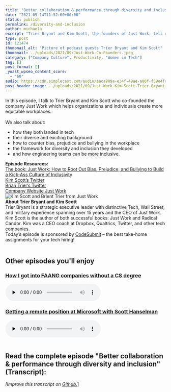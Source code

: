 ```yaml
---
title: "Better collaboration & performance through diversity and inclusion"
date: "2021-09-14T11:52:00+00:00"
status: publish
permalink: /diversity-and-inclusion
author: michaela
excerpt: "Trier Bryant and Kim Scott, the founders of Just Work, tell us how we can create more equitable workplaces."
type: post
id: 121474
thumbnail_alt: "Picture of podcast guests Trier Bryant and Kim Scott"
thumbnail: ../uploads/2021/09/Just-Work-Co-Founders.jpeg
category: ["Company Culture", Productivity, "Women in Tech"]
tag: []
post_format: []
_yoast_wpseo_content_score:
  - "60"
audio: https://cdn.simplecast.com/audio/aaca909a-e34f-49ae-a86f-f59e4fa807f0/episodes/c36a32bc-7e5b-4bec-8c16-9f874e199b47/audio/a40f5daa-dc97-48bb-849a-7fbd79fd7e2e/default_tc.mp3
post_header_image: ../uploads/2021/09/Just-Work-Kim-Scott-Trier-Bryant-Bg-2.jpg
---
```


<div class="episode-about">
      In this episode, I talk to Trier Bryant and Kim Scott who co-founded the company Just Work which helps organizations and individuals create more equitable workplaces.
    <br/> <br/>We also talk about:
    <ul>
      <li>how they both landed in tech</li>
      <li>their diverse and exciting background</li>
      <li>how to counter bias, prejudice and bullying in the workplace</li>
      <li>the framework for diversity and inclusion they developed</li>
      <li>and how engineering teams can be more inclusive.</li>
    </ul>
</div>
<div class=" episode-links">
<b>Episode Resources:</b><br/>
    <a href="https://www.amazon.com/gp/product/1250203481/ref=as_li_tl?ie=UTF8&camp=1789&creative=9325&creativeASIN=1250203481&linkCode=as2&tag=mgreiler-20&linkId=de1fb52b5f8f81f04603aa0196d15ec4">The book: Just Work: How to Root Out Bias, Prejudice, and Bullying to Build a Kick-Ass Culture of Inclusivity</a><br/>
    <a href="https://twitter.com/kimballscott">Kim Scott’s Twitter</a><br/>
    <a href="https://twitter.com/trier?lang=en">Brian Trier’s Twitter</a><br/>
    <a href="https://www.justworktogether.com/">Company Website Just Work</a><br/>
</div>

<div class="row pt-2 align-items-center">
    <div class="col-4 guest-picture">
    <img src="../uploads/2021/09/Just-Work-Co-Founders.jpeg" alt="Kim Scott and Brient Trier from Just Work"/>
    </div>
    <div class="col-8 guest-about">
    <b>About Trier Bryant and Kim Scott</b><br/>
        Trier Bryant is a strategic executive leader with distinctive Tech, Wall Street, and military experience spanning over 15 years and the CEO of Just Work. 
        Kim Scott is the author of both successful books: Just Work and Radical Candor. Kim was a CEO coach at Dropbox, Qualtrics, Twitter, and other tech companies. 
      </div>
</div>

<div class="sponsorship"> Today’s episode is sponsored by <a href="https://codesubmit.io/" target="_blank" rel="noreferrer" >CodeSubmit</a> – the best take-home assignments for your tech hiring! </div>
<br/>
<div>
  <h2>Other episodes you'll enjoy</h2>
    <div class="row-md-6">
      <div class="row g-0 border rounded overflow-hidden flex-md-row mb-4 shadow-sm h-md-250 position-relative">
          <div class="col p-4 d-flex flex-column position-static">
            <h3 class="mb-0"><a href="https://software-engineering-unlocked.com/faang-job-without-cs-degree/">How I got into FAANG companies without a CS degree</a></h3>
  <audio controls preload="none">
                <source src="https://cdn.simplecast.com/audio/aaca909a-e34f-49ae-a86f-f59e4fa807f0/episodes/2ec3af9e-9a17-4ccd-95df-0e9b1a03ecc6/audio/66ec2bf9-b1d0-4ae3-868e-9017bb8cc4ee/default_tc.mp3" />
              </audio>
          </div>
        </div>
      </div>
    <div class="row-md-6">
      <div class="row g-0 border rounded overflow-hidden flex-md-row mb-4 shadow-sm h-md-250 position-relative">
          <div class="col p-4 d-flex flex-column position-static">
            <h3 class="mb-0"><a href="https://software-engineering-unlocked.com/episode-2-scott-hanselman/">Getting a remote position at Microsoft with Scott Hanselman</a></h3>
  <audio controls preload="none">
                <source src="https://cdn.simplecast.com/audio/aaca90/aaca909a-e34f-49ae-a86f-f59e4fa807f0/b94c57a5-9afe-4853-be2f-b4d147fb62bf/scott_episode2_ready_tc.mp3" />
              </audio>
          </div>
        </div>
      </div>
</div>
<br/>

## Read the complete episode "Better collaboration & performance through diversity and inclusion" (Transcript):

_\[Improve this transcript on [Github](https://github.com/mgreiler/se-unlocked/tree/master/Transcripts)_[.](https://github.com/mgreiler/se-unlocked/tree/master/Transcripts)\]
